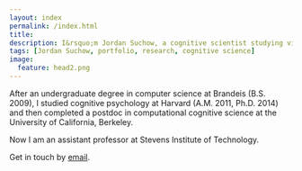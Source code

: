 ```yaml
---
layout: index
permalink: /index.html
title:
description: I&rsquo;m Jordan Suchow, a cognitive scientist studying vision, learning, memory, and technology.
tags: [Jordan Suchow, portfolio, research, cognitive science]
image:
  feature: head2.png
---
```


After an undergraduate degree in computer science at Brandeis (B.S. 2009), I studied cognitive psychology at Harvard (A.M. 2011, Ph.D. 2014) and then completed a postdoc in computational cognitive science at the University of California, Berkeley.

Now I am an assistant professor at Stevens Institute of Technology.

Get in touch by [email](mailto:jws@stevens.edu).
